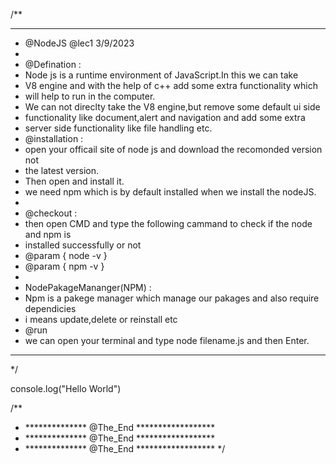/**
 ************************************************************************
 * @NodeJS                       @lec1                           3/9/2023
 * 
 * @Defination :
 *    Node js is a runtime environment of JavaScript.In this we can take 
 *    V8 engine and with the help of c++ add some extra functionality which 
 *    will help to run in the computer.
 *    We can not direclty take the V8 engine,but remove some default ui side
 *    functionality like document,alert and navigation and add some extra 
 *    server side functionality like file handling etc.
 * @installation :
 *    open your officail site of node js and download the recomonded version not
 *    the latest version.
 *    Then open and install it.
 *    we need npm which is by default installed when we install the nodeJS.
 * 
 * @checkout :
 *    then open CMD and type the following cammand to check if the node and npm is
 *    installed successfully or not
 * @param { node -v }
 * @param { npm -v }
 * 
 * NodePakageMananger(NPM) :
 *    Npm is a pakege manager which manage our pakages and also require dependicies
 *    i means update,delete or reinstall etc
 * @run
 *    we can open your terminal and type node filename.js and then Enter.
 ************************************************************************
 */

 console.log("Hello World")

 /**
* ************** @The_End ******************
* ************** @The_End ******************
* ************** @The_End ******************
*/